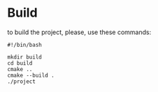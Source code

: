 # Build
to build the project, please, use these commands:
~~~
#!/bin/bash

mkdir build
cd build
cmake ..
cmake --build .
./project
~~~
